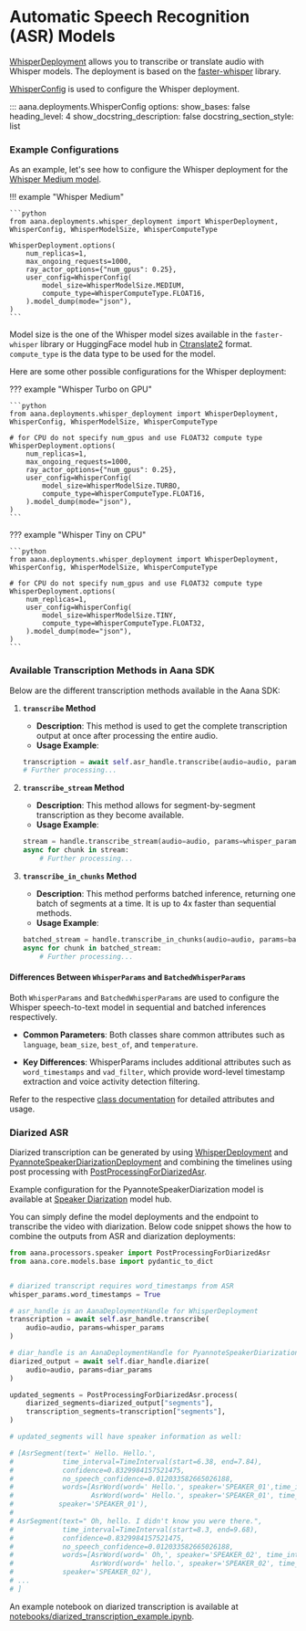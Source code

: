 # Automatic Speech Recognition (ASR) Models

[WhisperDeployment](./../../reference/deployments.md#aana.deployments.WhisperDeployment) allows you to transcribe or translate audio with Whisper models. The deployment is based on the [faster-whisper](https://github.com/SYSTRAN/faster-whisper) library.

[WhisperConfig](./../../reference/deployments.md#aana.deployments.WhisperConfig) is used to configure the Whisper deployment.

::: aana.deployments.WhisperConfig
    options:
        show_bases: false
        heading_level: 4
        show_docstring_description: false
        docstring_section_style: list

### Example Configurations

As an example, let's see how to configure the Whisper deployment for the [Whisper Medium model](https://huggingface.co/Systran/faster-whisper-medium).


!!! example "Whisper Medium"
    
    ```python
    from aana.deployments.whisper_deployment import WhisperDeployment, WhisperConfig, WhisperModelSize, WhisperComputeType

    WhisperDeployment.options(
        num_replicas=1,
        max_ongoing_requests=1000,
        ray_actor_options={"num_gpus": 0.25},
        user_config=WhisperConfig(
            model_size=WhisperModelSize.MEDIUM,
            compute_type=WhisperComputeType.FLOAT16,
        ).model_dump(mode="json"),
    )
    ```

Model size is the one of the Whisper model sizes available in the `faster-whisper` library or HuggingFace model hub in [Ctranslate2](https://github.com/OpenNMT/CTranslate2) format.
`compute_type` is the data type to be used for the model.

Here are some other possible configurations for the Whisper deployment:


??? example "Whisper Turbo on GPU"
    
    ```python
    from aana.deployments.whisper_deployment import WhisperDeployment, WhisperConfig, WhisperModelSize, WhisperComputeType

    # for CPU do not specify num_gpus and use FLOAT32 compute type
    WhisperDeployment.options(
        num_replicas=1,
        max_ongoing_requests=1000,
        ray_actor_options={"num_gpus": 0.25},
        user_config=WhisperConfig(
            model_size=WhisperModelSize.TURBO,
            compute_type=WhisperComputeType.FLOAT16,
        ).model_dump(mode="json"),
    )
    ```

??? example "Whisper Tiny on CPU"
    
    ```python
    from aana.deployments.whisper_deployment import WhisperDeployment, WhisperConfig, WhisperModelSize, WhisperComputeType

    # for CPU do not specify num_gpus and use FLOAT32 compute type
    WhisperDeployment.options(
        num_replicas=1,
        user_config=WhisperConfig(
            model_size=WhisperModelSize.TINY,
            compute_type=WhisperComputeType.FLOAT32,
        ).model_dump(mode="json"),
    )
    ```

### Available Transcription Methods in Aana SDK

Below are the different transcription methods available in the Aana SDK:

1. **`transcribe` Method**
     - **Description**: This method is used to get the complete transcription output at once after processing the entire audio.
     - **Usage Example**:
     ```python
     transcription = await self.asr_handle.transcribe(audio=audio, params=whisper_params)
     # Further processing...
     ```

2. **`transcribe_stream` Method**
    - **Description**: This method allows for segment-by-segment transcription as they become available.
    - **Usage Example**:
     ```python
     stream = handle.transcribe_stream(audio=audio, params=whisper_params)
     async for chunk in stream:
         # Further processing...
     ```

3. **`transcribe_in_chunks` Method**
    - **Description**: This method performs batched inference, returning one batch of segments at a time. It is up to 4x faster than sequential methods.
    - **Usage Example**:
     ```python
     batched_stream = handle.transcribe_in_chunks(audio=audio, params=batched_whisper_params)
     async for chunk in batched_stream:
         # Further processing...
     ```

#### Differences Between `WhisperParams` and `BatchedWhisperParams`

Both `WhisperParams` and `BatchedWhisperParams` are used to configure the Whisper speech-to-text model in sequential and batched inferences respectively.

- **Common Parameters**:
  Both classes share common attributes such as `language`, `beam_size`, `best_of`, and `temperature`.

- **Key Differences**:
  WhisperParams includes additional attributes such as `word_timestamps` and `vad_filter`, which provide word-level timestamp extraction and voice activity detection filtering.

Refer to the respective [class documentation](../../reference/models/whisper.md) for detailed attributes and usage.

### Diarized ASR

Diarized transcription can be generated by using [WhisperDeployment](./../../reference/deployments.md#aana.deployments.WhisperDeployment) and [PyannoteSpeakerDiarizationDeployment](./../../reference/deployments.md#aana.deployments.PyannoteSpeakerDiarizationDeployment) and combining the timelines using post processing with [PostProcessingForDiarizedAsr](./../../reference/processors.md#aana.processors.speaker.PostProcessingForDiarizedAsr).

Example configuration for the PyannoteSpeakerDiarization model is available at [Speaker Diarization](./speaker_recognition.md/#speaker-diarization-sd-models) model hub.

You can simply define the model deployments and the endpoint to transcribe the video with diarization. Below code snippet shows the how to combine the outputs from ASR and diarization deployments:


```python
from aana.processors.speaker import PostProcessingForDiarizedAsr
from aana.core.models.base import pydantic_to_dict


# diarized transcript requires word_timestamps from ASR
whisper_params.word_timestamps = True

# asr_handle is an AanaDeploymentHandle for WhisperDeployment
transcription = await self.asr_handle.transcribe(
    audio=audio, params=whisper_params
)

# diar_handle is an AanaDeploymentHandle for PyannoteSpeakerDiarizationDeployment
diarized_output = await self.diar_handle.diarize(
    audio=audio, params=diar_params
)

updated_segments = PostProcessingForDiarizedAsr.process(
    diarized_segments=diarized_output["segments"],
    transcription_segments=transcription["segments"],
)

# updated_segments will have speaker information as well:

# [AsrSegment(text=' Hello. Hello.', 
#            time_interval=TimeInterval(start=6.38, end=7.84), 
#            confidence=0.8329984157521475, 
#            no_speech_confidence=0.012033582665026188, 
#            words=[AsrWord(word=' Hello.', speaker='SPEAKER_01',time_interval=TimeInterval(start=6.38, end=7.0), alignment_confidence=0.6853185296058655), 
#                   AsrWord(word=' Hello.', speaker='SPEAKER_01', time_interval=TimeInterval(start=7.5, end=7.84), alignment_confidence=0.7124693989753723)], 
#           speaker='SPEAKER_01'), 
#
# AsrSegment(text=" Oh, hello. I didn't know you were there.", 
#            time_interval=TimeInterval(start=8.3, end=9.68), 
#            confidence=0.8329984157521475, 
#            no_speech_confidence=0.012033582665026188, 
#            words=[AsrWord(word=' Oh,', speaker='SPEAKER_02', time_interval=TimeInterval(start=8.3, end=8.48), alignment_confidence=0.8500092029571533), 
#                   AsrWord(word=' hello.', speaker='SPEAKER_02', time_interval=TimeInterval(start=8.5, end=8.76), alignment_confidence=0.9408962726593018), ...], 
#            speaker='SPEAKER_02'), 
# ...
# ]

```
An example notebook on diarized transcription is available at [notebooks/diarized_transcription_example.ipynb](https://github.com/mobiusml/aana_sdk/tree/main/notebooks/diarized_transcription_example.ipynb).


